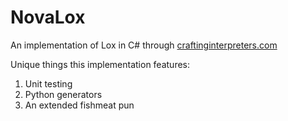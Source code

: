 # NovaLox
An implementation of Lox in C# through [craftinginterpreters.com](https://craftinginterpreters.com/)

Unique things this implementation features:
1. Unit testing
2. Python generators
3. An extended fishmeat pun
